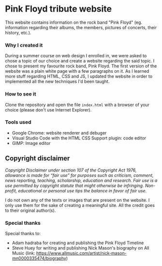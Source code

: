 # Pink Floyd tribute website

This website contains information on the rock band "Pink Floyd" (eg. information regarding their albums, the members, pictures of concerts, their history, etc.).

### Why I created it

During a summer course on web design I enrolled in, we were asked to chose a topic of our choice and create a website regarding the said topic. I chose to present my favourite rock band, Pink Floyd. The first version of the website was a plain white page with a few paragraphs on it. As I learned more stuff regarding HTML, CSS and JS, I updated the website in order to implemented all the new techniques I'd been taught.

### How to see it

Clone the repository and open the file ```index.html``` with a browser of your choice (please don't use Internet Explorer).

### Tools used

- Google Chrome: website renderer and debuger
- Visual Studio Code with the HTML CSS Support plugin: code editor
- GIMP: Image editor

## Copyright disclaimer

*Copyright Disclaimer under section 107 of the Copyright Act 1976, allowance is made for “fair use” for purposes such as criticism, comment, news reporting, teaching, scholarship, education and research.
Fair use is a use permitted by copyright statute that might otherwise be infringing. 
Non-profit, educational or personal use tips the balance in favor of fair use.*

I do not own any of the texts or images that are present on the website. I only use them for the sake of creating a meaningful site. All the credit goes to their original author(s).

### Special thanks

Special thanks to:
- Adam hadraba for creating and publishing the Pink Floyd Timeline
- Steve Huey for writing and publishing Nick Mason's biography on All Music (link: https://www.allmusic.com/artist/nick-mason-mn0000335474/biography)
